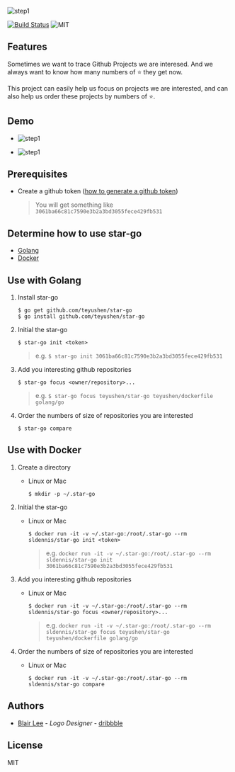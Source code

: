 ![step1](https://github.com/teyushen/star-go/blob/master/logo.png)


[![Build Status](https://travis-ci.org/teyushen/star-go.svg?branch=master)](https://travis-ci.org/teyushen/star-go)   ![MIT](https://img.shields.io/packagist/l/doctrine/orm.svg)

## Features

Sometimes we want to trace Github Projects we are interesed. And we always want to know how many numbers of ⭐️ they get now.

This project can easily help us focus on projects we are interested, and can also help us order these projects by numbers of ⭐️.


## Demo

-  ![step1](https://github.com/teyushen/star-go/blob/master/images/star-go-ls.gif)

-  ![step1](https://github.com/teyushen/star-go/blob/master/images/star-go-c.gif)


## Prerequisites

* Create a github token ([how to generate a github token](https://github.com/teyushen/star-go/tree/master/images))

	> You will get something like `3061ba66c81c7590e3b2a3bd3055fece429fb531`

## Determine how to use star-go

* [Golang](https://golang.org/doc/install) 
* [Docker](https://docs.docker.com/install/) 

## Use with Golang

1. Install star-go

	```
	$ go get github.com/teyushen/star-go 
	$ go install github.com/teyushen/star-go 
	```


2. Initial the star-go

	```
	$ star-go init <token>
	```
	 
	> e.g.
	> `$ star-go init 3061ba66c81c7590e3b2a3bd3055fece429fb531`
	

3. Add you interesting github repositories

	```
	$ star-go focus <owner/repository>...
	```
	
	> e.g.
	> `$ star-go focus teyushen/star-go teyushen/dockerfile golang/go`

4. Order the numbers of size of repositories you are interested

	```
	$ star-go compare
	```
	
## Use with Docker

1. Create a directory

	- Linux or Mac
	
		```
		$ mkdir -p ~/.star-go
		```

2. Initial the star-go
	
	- Linux or Mac
	
		```
		$ docker run -it -v ~/.star-go:/root/.star-go --rm sldennis/star-go init <token>
		```
	
		> e.g. 
		> `docker run -it -v ~/.star-go:/root/.star-go --rm sldennis/star-go init 3061ba66c81c7590e3b2a3bd3055fece429fb531
`

3. Add you interesting github repositories

	- Linux or Mac
	
		```
		$ docker run -it -v ~/.star-go:/root/.star-go --rm sldennis/star-go focus <owner/repository>...
		```
	
		> e.g.
		> `docker run -it -v ~/.star-go:/root/.star-go --rm sldennis/star-go focus teyushen/star-go teyushen/dockerfile golang/go`
	
4. Order the numbers of size of repositories you are interested

	- Linux or Mac
	
		```
		$ docker run -it -v ~/.star-go:/root/.star-go --rm sldennis/star-go compare
		```
		
## Authors

-	[Blair Lee](https://github.com/blairlee227) - *Logo Designer* - [dribbble](https://dribbble.com/blairlee)
		
## License

MIT
